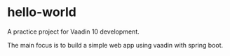# hello-world
A practice project for Vaadin 10 development.

The main focus is to build a simple web app using vaadin with spring boot.
